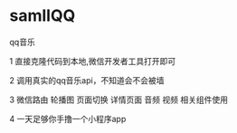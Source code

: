 # samllQQ
qq音乐

1 直接克隆代码到本地,微信开发者工具打开即可

2 调用真实的qq音乐api，不知道会不会被墙

3 微信路由  轮播图  页面切换  详情页面  音频 视频  相关组件使用


4  一天足够你手撸一个小程序app

